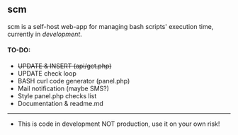 ## scm

scm is a self-host web-app for managing bash scripts' execution time, currently in *development*.

#### TO-DO:

* ~~UPDATE & INSERT (api/get.php)~~
* UPDATE check loop
* BASH curl code generator (panel.php)
* Mail notification (maybe SMS?)
* Style panel.php checks list
* Documentation & readme.md

---
* This is code in development NOT production, use it on your own risk!
